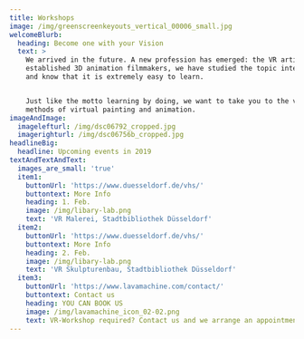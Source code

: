 ```yaml
---
title: Workshops
image: /img/greenscreenkeyouts_vertical_00006_small.jpg
welcomeBlurb:
  heading: Become one with your Vision
  text: >
    We arrived in the future. A new profession has emerged: the VR artist. As
    established 3D animation filmmakers, we have studied the topic intensively
    and know that it is extremely easy to learn.


    Just like the motto learning by doing, we want to take you to the various
    methods of virtual painting and animation.
imageAndImage:
  imagelefturl: /img/dsc06792_cropped.jpg
  imagerighturl: /img/dsc06756b_cropped.jpg
headlineBig:
  headline: Upcoming events in 2019
textAndTextAndText:
  images_are_small: 'true'
  item1:
    buttonUrl: 'https://www.duesseldorf.de/vhs/'
    buttontext: More Info
    heading: 1. Feb.
    image: /img/libary-lab.png
    text: 'VR Malerei, Stadtbibliothek Düsseldorf'
  item2:
    buttonUrl: 'https://www.duesseldorf.de/vhs/'
    buttontext: More Info
    heading: 2. Feb.
    image: /img/libary-lab.png
    text: 'VR Skulpturenbau, Stadtbibliothek Düsseldorf'
  item3:
    buttonUrl: 'https://www.lavamachine.com/contact/'
    buttontext: Contact us
    heading: YOU CAN BOOK US
    image: /img/lavamachine_icon_02-02.png
    text: VR-Workshop required? Contact us and we arrange an appointment.
---
```


